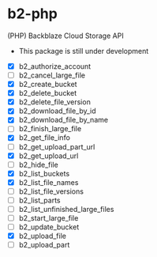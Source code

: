 # b2-php
(PHP) Backblaze Cloud Storage API
- This package is still under development

- [x] b2_authorize_account
- [ ] b2_cancel_large_file
- [x] b2_create_bucket
- [x] b2_delete_bucket
- [x] b2_delete_file_version
- [x] b2_download_file_by_id
- [x] b2_download_file_by_name
- [ ] b2_finish_large_file
- [x] b2_get_file_info
- [ ] b2_get_upload_part_url
- [x] b2_get_upload_url
- [ ] b2_hide_file
- [x] b2_list_buckets
- [x] b2_list_file_names
- [ ] b2_list_file_versions
- [ ] b2_list_parts
- [ ] b2_list_unfinished_large_files
- [ ] b2_start_large_file
- [ ] b2_update_bucket
- [x] b2_upload_file
- [ ] b2_upload_part
